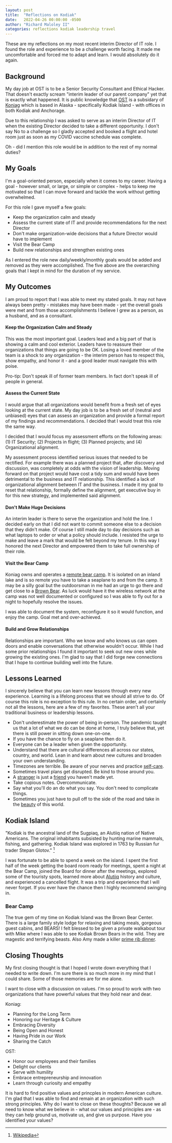 ```yaml
---
layout: post
title:  "Reflections on Kodiak"
date:   2022-04-26 00:00:00 -0500
author:	"Richard Maloley II"
categories:	reflections kodiak leadership travel
---
```

These are my reflections on my most recent interim Director of IT role. I found the role and experience to be a challenge worth facing. It made me uncomfortable and forced me to adapt and learn. I would absolutely do it again.

## Background

My day job at OST is to be a Senior Security Consultant and Ethical Hacker. That doesn't exactly scream "interim leader of our parent company" yet that is exactly what happened. It is public knowledge that [OST](https://www.ostusa.com/) is a subsidary of [Koniag](https://www.koniag.com/) which is based in Alaska - specifically Kodiak Island - with offices in both Kodiak and Anchorage.

Due to this relationship I was asked to serve as an interim Director of IT when the existing Director decided to take a different opportunity. I don't say No to a challenge so I gladly accepted and booked a flight and hotel room just as soon as my COVID vaccine schedule was complete.

Oh - did I mention this role would be in addition to the rest of my normal duties?

## My Goals

I'm a goal-oriented person, especially when it comes to my career. Having a goal - however small, or large, or simple or complex - helps to keep me motivated so that I can move forward and tackle the work without getting overwhelmed.

For this role I gave myself a few goals: 
- Keep the organization calm and steady
- Assess the current state of IT and provide recommendations for the next Director
- Don't make organization-wide decisions that a future Director would have to implement
- Visit the Bear Camp
- Build new relationships and strengthen existing ones

As I entered the role new daily/weekly/monthly goals would be added and removed as they were accomplished. The five above are the overarching goals that I kept in mind for the duration of my service. 

## My Outcomes

I am proud to report that I was able to meet my stated goals. It may not have always been pretty - mistakes may have been made - yet the overall goals were met and from those accomplishments I believe I grew as a person, as a husband, and as a consultant. 

#### Keep the Organization Calm and Steady

This was the most important goal. Leaders lead and a big part of that is showing a calm and cool exterior. Leaders have to reassure their organizations that things are going to be OK. Losing a loved member of the team is a shock to any organization - the interim person has to respect this, show empathy, and honor it - and a good leader must navigate this with poise. 

Pro-tip: Don't speak ill of former team members. In fact don't speak ill of people in general.

#### Assess the Current State

I would argue that all organizations would benefit from a fresh set of eyes looking at the current state. My day job is to be a fresh set of (neutral and unbiased) eyes that can assess an organization and provide a formal report of my findings and recommendations. I decided that I would treat this role the same way. 

I decided that I would focus my assessment efforts on the following areas: (1) IT Security; (2) Projects in flight; (3) Planned projects; and (4) Organizational alignment.

My assessment process identified serious issues that needed to be rectified. For example there was a planned project that, after discovery and discussion, was completely at odds with the vision of leadership. Moving forward on that project would have cost a tidy sum and would have been detrimental to the business and IT relationship. This identified a lack of organizational alignment between IT and the business. I made it my goal to reset that relationship, formally define the alignment, get executive buy in for this new strategy, and implemented said alignment. 

#### Don't Make Huge Decisions

An interim leader is there to serve the organization and hold the line. I decided early on that I did not want to commit someone else to a decision that they didn't make. Of course I still made day to day decisions such as what laptops to order or what a policy should include. I resisted the urge to make and leave a mark that would be felt beyond my tenure. In this way I honored the next Director and empowered them to take full ownership of their role.

#### Visit the Bear Camp

Koniag owns and operates a [remote bear camp](https://kodiakbearcenter.com/). It is isolated on an inland lake and is so remote you have to take a seaplane to and from the camp. It may be a silly goal but the outdoorsman in me had an urge to go there and get close to a [Brown Bear](../../../files/kodiak/bear_in_water.jpg). As luck would have it the wireless network at the camp was not well documented or configured so I was able to fly out for a night to hopefully resolve the issues.

I was able to document the system, reconfigure it so it would function, and enjoy the camp. Goal met and over-achieved.

#### Build and Grow Relationships

Relationships are important. Who we know and who knows us can open doors and enable conversations that otherwise wouldn't occur. While I had some prior relationships I found it important to seek out new ones while growing the existing ones. I'm glad to say that I did forge new connections that I hope to continue building well into the future.

## Lessons Learned

I sincerely believe that you can learn new lessons through every new experience. Learning is a lifelong process that we should all strive to do. Of course this role is no exception to this rule. In no certain order, and certainly not all the lessons, here are a few of my favorites. These aren't all your traditional business or leadership lessons.

- Don't underestimate the power of being in-person. The pandemic taught us that a lot of what we do can be done at home, I truly believe that, yet there is still power in sitting down one-on-one.
- If you have the chance to fly on a seaplane then do it. 
- Everyone can be a leader when given the opportunity. 
- Understand that there are cultural differences all across our states, country, and world. Lean in and learn about new cultures and broaden your own understanding.
- Timezones are terrible. Be aware of your nerves and practice [self-care](../../../files/kodiak/hotel_coffee_packet.jpg).
- Sometimes travel plans get disrupted. Be kind to those around you.
- A [stranger](../../../files/kodiak/new_friends_2.jpg) is just a [friend](../../../files/kodiak/new_friends.jpg) you haven't made yet. 
- Take copious notes. Overcommunicate. 
- Say what you'll do an do what you say. You don't need to complicate things. 
- Sometimes you just have to pull off to the side of the road and take in the [beauty](../../../files/kodiak/roadside.jpg) of this world. 

## Kodiak Island

"Kodiak is the ancestral land of the Sugpiaq, an Alutiiq nation of Native Americans. The original inhabitants subsisted by hunting marine mammals, fishing, and gathering. Kodiak Island was explored in 1763 by Russian fur trader Stepan Glotov." [^1]

I was fortunate to be able to spend a week on the island. I spent the first half of the week getting the board room ready for meetings, spent a night at the Bear Camp, joined the Board for dinner after the meetings, explored some of the touristy spots, learned more about [Alutiiq](../../../files/kodiak/alutiiq.jpg) history and culture, and experienced a cancelled flight. It was a trip and experience that I will never forget. If you ever have the chance then I highly recommend swinging in.

### Bear Camp

The true gem of my time on Kodiak Island was the Brown Bear Center. There is a large family style lodge for relaxing and taking meals, gorgeous guest cabins, and BEARS! I felt blessed to be given a private walkabout tour with Mike where I was able to see Kodiak Brown Bears in the wild. They are magestic and terrifying beasts. Also Amy made a killer [prime rib dinner](../../../files/kodiak/amy_prime_rib.jpg).

## Closing Thoughts

My first closing thought is that I hoped I wrote down everything that I needed to write down. I'm sure there is so much more in my mind that I could share. Some of those memories are for me alone. 

I want to close with a discussion on values. I'm so proud to work with two organizations that have powerful values that they hold near and dear. 

Koniag:
- Planning for the Long Term 
- Honoring our Heritage & Culture 
- Embracing Diversity 
- Being Open and Honest 
- Having Pride in our Work 
- Sharing the Catch 

OST:
- Honor our employees and their families
- Delight our clients
- Serve with humility
- Embrace entrepreneurship and innovation
- Learn through curiosity and empathy

It is hard to find positive values and princples in modern American culture. I'm glad that I was able to find and remain at an organization with such strong principles. Why do I want to close on these thoughts? Because we all need to know what we believe in - what our values and principles are - as they can help ground us, motivate us, and give us purpose. Have you identified your values? 



[^1]: [Wikipedia](https://en.wikipedia.org/wiki/Kodiak_Island)